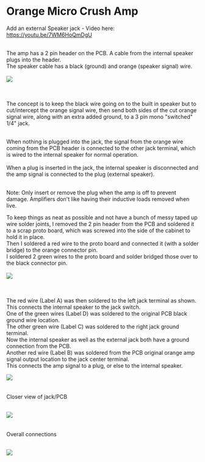 # Orange Micro Crush Amp
Add an external Speaker jack - Video here: https://youtu.be/7WM6HoQmDgU<BR><BR>
 
  The amp has a 2 pin header on the PCB.  A cable from the internal speaker plugs into the header.<br>
  The speaker cable has a black (ground) and orange (speaker signal) wire.<br><br>
  <img src="OA1.JPG"><BR><BR><BR>
  
  The concept is to keep the black wire going on to the built in speaker but to cut/intercept the orange signal wire, then send both sides of the cut orange signal wire, along with an extra added ground, to a 3 pin mono "switched" 1/4" jack.<br><br>
  
  When nothing is plugged into the jack, the signal from the orange wire coming from the PCB header is connected to the other jack terminal, which is wired to the internal speaker for normal operation.<br><br>
  When a plug is inserted in the jack, the internal speaker is disconnected and the amp signal is connected to the plug (external speaker).<br><br>
 
  Note:  Only insert or remove the plug when the amp is off to prevent damage.  Amplifiers don't like having their inductive loads removed when live.<br>
  
  
  
  To keep things as neat as possible and not have a bunch of messy taped up wire solder joints, I removed the 2 pin header from the PCB and soldered it to a scrap proto board, which was screwed into the side of the cabinet to hold it in place.<BR>
  Then I soldered a red wire to the proto board and connected it (with a solder bridge) to the orange connector pin.<br>
  I soldered 2 green wires to the proto board and solder bridged those over to the black connector pin.<br>
  <BR>
<img src="OA2.JPG"><BR><BR><BR>
   
The red wire (Label A) was then soldered to the left jack terminal as shown. This connects the internal speaker to the jack switch.<BR>
   One of the green wires (Label D) was soldered to the original PCB black ground wire location.<BR>
   The other green wire (Label C) was soldered to the right jack ground terminal.<br>
   Now the internal speaker as well as the external jack both have a ground connection from the PCB.<br>
   Another red wire (Label B) was soldered from the PCB original orange amp signal output location to the jack center terminal.<br>
   This connects the amp signal to a plug, or else to the internal speaker.<br>
   
<img src="OA3.JPG"><BR><BR><BR>
Closer view of jack/PCB <BR><BR>
   
<img src="OA4.JPG"><BR><BR><BR>
Overall connections <BR><BR>
   
<img src="OA5.JPG"><BR><BR><BR>

